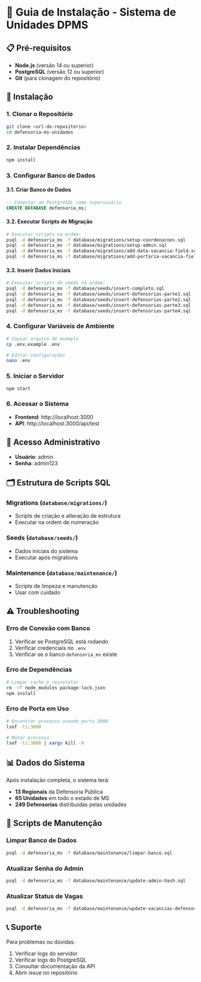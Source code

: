 # 🚀 Guia de Instalação - Sistema de Unidades DPMS

## 📋 Pré-requisitos

- **Node.js** (versão 14 ou superior)
- **PostgreSQL** (versão 12 ou superior)
- **Git** (para clonagem do repositório)

## 🔧 Instalação

### 1. **Clonar o Repositório**
```bash
git clone <url-do-repositorio>
cd defensoria-ms-unidades
```

### 2. **Instalar Dependências**
```bash
npm install
```

### 3. **Configurar Banco de Dados**

#### 3.1. Criar Banco de Dados
```sql
-- Conectar ao PostgreSQL como superusuário
CREATE DATABASE defensoria_ms;
```

#### 3.2. Executar Scripts de Migração
```bash
# Executar scripts na ordem:
psql -d defensoria_ms -f database/migrations/setup-coordenacoes.sql
psql -d defensoria_ms -f database/migrations/setup-admin.sql
psql -d defensoria_ms -f database/migrations/add-data-vacancia-field.sql
psql -d defensoria_ms -f database/migrations/add-portaria-vacancia-field.sql
```

#### 3.3. Inserir Dados Iniciais
```bash
# Executar scripts de seeds na ordem:
psql -d defensoria_ms -f database/seeds/insert-completo.sql
psql -d defensoria_ms -f database/seeds/insert-defensorias-parte1.sql
psql -d defensoria_ms -f database/seeds/insert-defensorias-parte2.sql
psql -d defensoria_ms -f database/seeds/insert-defensorias-parte3.sql
psql -d defensoria_ms -f database/seeds/insert-defensorias-parte4.sql
```

### 4. **Configurar Variáveis de Ambiente**
```bash
# Copiar arquivo de exemplo
cp .env.example .env

# Editar configurações
nano .env
```

### 5. **Iniciar o Servidor**
```bash
npm start
```

### 6. **Acessar o Sistema**
- **Frontend**: http://localhost:3000
- **API**: http://localhost:3000/api/test

## 🔐 Acesso Administrativo

- **Usuário**: admin
- **Senha**: admin123

## 🗂️ Estrutura de Scripts SQL

### **Migrations** (`database/migrations/`)
- Scripts de criação e alteração de estrutura
- Executar na ordem de numeração

### **Seeds** (`database/seeds/`)
- Dados iniciais do sistema
- Executar após migrations

### **Maintenance** (`database/maintenance/`)
- Scripts de limpeza e manutenção
- Usar com cuidado

## ⚠️ Troubleshooting

### **Erro de Conexão com Banco**
1. Verificar se PostgreSQL está rodando
2. Verificar credenciais no `.env`
3. Verificar se o banco `defensoria_ms` existe

### **Erro de Dependências**
```bash
# Limpar cache e reinstalar
rm -rf node_modules package-lock.json
npm install
```

### **Erro de Porta em Uso**
```bash
# Encontrar processo usando porta 3000
lsof -ti:3000

# Matar processo
lsof -ti:3000 | xargs kill -9
```

## 📊 Dados do Sistema

Após instalação completa, o sistema terá:
- **13 Regionais** da Defensoria Pública
- **65 Unidades** em todo o estado de MS
- **249 Defensorias** distribuídas pelas unidades

## 🔄 Scripts de Manutenção

### **Limpar Banco de Dados**
```bash
psql -d defensoria_ms -f database/maintenance/limpar-banco.sql
```

### **Atualizar Senha do Admin**
```bash
psql -d defensoria_ms -f database/maintenance/update-admin-hash.sql
```

### **Atualizar Status de Vagas**
```bash
psql -d defensoria_ms -f database/maintenance/update-vacancias-defensorias.sql
```

## 📞 Suporte

Para problemas ou dúvidas:
1. Verificar logs do servidor
2. Verificar logs do PostgreSQL
3. Consultar documentação da API
4. Abrir issue no repositório
